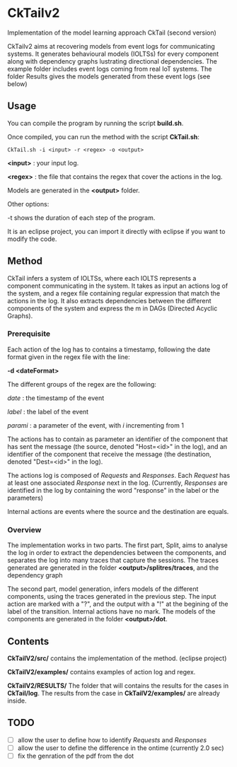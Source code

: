 # CkTailv2

Implementation of the model learning approach CkTail (second version)

CkTailv2 aims at recovering models from event logs for communicating systems. It generates behavioural models (IOLTSs) for every component along with dependency graphs lustrating directional dependencies.
The example folder includes event logs coming from real IoT systems. The folder Results gives the models generated from these event logs (see below) 

## Usage
You can compile the program by running the script **build.sh**.

Once compiled, you can run the method with the script **CkTail.sh**:
  ```
  CkTail.sh -i <input> -r <regex> -o <output>
  ```
  **\<input\>** : your input log.

  **\<regex\>** : the file that contains the regex that cover the actions in the log.
  
  Models are generated in the **\<output\>** folder.

Other options: 

-t   shows the duration of each step of the program.

It is an eclipse project, you can import it directly with eclipse if you want to modify the code.

## Method
CkTail infers a system of IOLTSs, where each IOLTS represents a component communicating in the system. It takes as input an actions log of the system, and a regex file containing regular expression that match the actions in the log. It also extracts dependencies between the different components of the system and express the m in DAGs (Directed Acyclic Graphs). 

### Prerequisite
Each action of the log has to contains a timestamp, following the date format given in the regex file with the line:

**-d \<dateFormat\>** 

The different groups of the regex are the following:

*date* : the timestamp of the event

*label* : the label of the event

*parami* : a parameter of the event, with *i* incrementing from 1


The actions has to contain as parameter an identifier of the component that has sent the message (the source, denoted "Host=\<id\>" in the log), and an identifier of the component that receive the message (the destination, denoted "Dest=\<id\>" in the log). 

The actions log is composed of *Requests* and *Responses*. Each *Request* has at least one associated *Response* next in the log. (Currently, *Responses* are identified in the log by containing the word "response" in the label or the parameters) 

Internal actions are events where the source and the destination are equals.

### Overview
The implementation works in two parts. 
The first part, Split, aims to analyse the log in order to extract the dependencies between the components, and separates the log into many traces that capture the sessions. 
The traces generated are generated in the folder  **\<output\>/splitres/traces**, and the dependency graph

The second part, model generation, infers models of the different components, using the traces generated in the previous step. The input action are marked with a "?", and the output with a "!" at the begining of the label of the transition. Internal actions have no mark. 
The models of the components are generated in the folder **\<output\>/dot**.


## Contents
**CkTailV2/src/** contains the implementation of the method. (eclipse project)

**CkTailV2/examples/** contains examples of action log and regex.

**CkTailV2/RESULTS/** The folder that will contains the results for the cases in **CkTail/log**. The results from the case in **CkTailV2/examples/** are already inside.


## TODO
 - [ ] allow the user to define how to identify *Requests* and *Responses* 
 - [ ] allow the user to define the difference in the ontime (currently 2.0 sec)
 - [ ] fix the genration of the pdf from the dot
